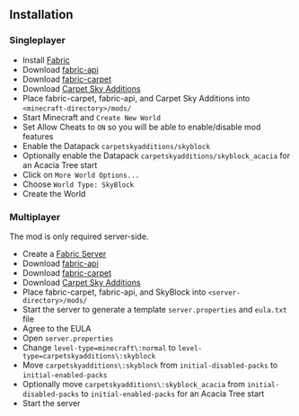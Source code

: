 ## Installation

### Singleplayer

- Install [Fabric](https://fabricmc.net/use/installer/)
- Download [fabric-api](https://www.curseforge.com/minecraft/mc-mods/fabric-api/files)
- Download [fabric-carpet](https://www.curseforge.com/minecraft/mc-mods/carpet/files)
- Download [Carpet Sky Additions](https://github.com/jsorrell/CarpetSkyAdditions/releases)
- Place fabric-carpet, fabric-api, and Carpet Sky Additions into `<minecraft-directory>/mods/`
- Start Minecraft and `Create New World`
- Set Allow Cheats to `ON` so you will be able to enable/disable mod features
- Enable the Datapack `carpetskyadditions/skyblock`
- Optionally enable the Datapack `carpetskyadditions/skyblock_acacia` for an Acacia Tree start
- Click on `More World Options...`
- Choose `World Type: SkyBlock`
- Create the World

### Multiplayer

The mod is only required server-side.

- Create a [Fabric Server](https://fabricmc.net/use/server/)
- Download [fabric-api](https://www.curseforge.com/minecraft/mc-mods/fabric-api/files)
- Download [fabric-carpet](https://www.curseforge.com/minecraft/mc-mods/carpet/files)
- Download [Carpet Sky Additions](https://github.com/jsorrell/CarpetSkyAdditions/releases)
- Place fabric-carpet, fabric-api, and SkyBlock into `<server-directory>/mods/`
- Start the server to generate a template `server.properties` and `eula.txt` file
- Agree to the EULA
- Open `server.properties`
- Change `level-type=minecraft\:normal` to `level-type=carpetskyadditions\:skyblock`
- Move `carpetskyadditions\:skyblock` from `initial-disabled-packs` to `initial-enabled-packs`
- Optionally move `carpetskyadditions\:skyblock_acacia` from `initial-disabled-packs` to `initial-enabled-packs` for an
  Acacia Tree start
- Start the server
